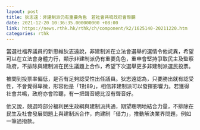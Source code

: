 ```yaml
---
layout: post
title: 狄志遠：非建制派仍有重要角色　若社會共鳴政府會聆聽
date: 2021-12-20 10:36:35.000000000 +08:00
link: https://news.rthk.hk/rthk/ch/component/k2/1625140-20211220.htm
categories: rthk
---
```


當選社福界議員的新思維狄志遠說，非建制派在立法會選舉的選情令他詫異，希望可以在立法會身體力行，顯示非建制派仍有重要角色，重申會堅持爭取民主及監察政府，不排除與建制派在民生議題上合作，希望下次選舉更多非建制派選民投票。

被問到投票率偏低，是否有足夠認受性出任議員。狄志遠認為，只要勝出就有認受性，不會覺得卑微，形容他是「1對89」，相信非建制派可以發揮影響力。若獲得社會共鳴，政府亦會聆聽，有一把聲音總比沒有聲音好。

他又說，競選時部分福利民生政綱與建制派共通，期望聰明地結合力量，不排除在民生及社會發展問題上與建制派合作，向建制「借力」，推動解決業界問題，例如一筆過撥款。
